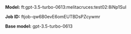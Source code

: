 **Model:** ft:gpt-3.5-turbo-0613:melitacruces:test02:8iNp1SuI

**Job ID:** ftjob-qw6B0evE6omEUTBDsPZcywmr

**Base model:** gpt-3.5-turbo-0613